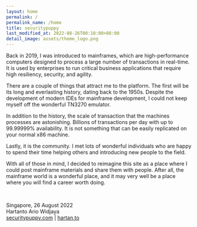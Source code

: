 ```yaml
---
layout: home
permalink: /
permalink_name: /home
title: securitypuppy
last_modified_at: 2022-08-26T00:10:00+08:00
detail_image: assets/theme_logo.png
---
```


Back in 2019, I was introduced to mainframes, which are high-performance computers designed to process a large number of transactions in real-time. It is used by enterprises to run critical business applications that require high resiliency, security, and agility.

There are a couple of things that attract me to the platform. The first will be its long and everlasting history, dating back to the 1950s. Despite the development of modern IDEs for mainframe development, I could not keep myself off the wonderful TN3270 emulator.

In addition to the history, the scale of transaction that the machines processes are astonishing. Billions of transactions per day with up to 99.99999% availability. It is not something that can be easily replicated on your normal x86 machine.

Lastly, it is the community. I met lots of wonderful individuals who are happy to spend their time helping others and introducing new people to the field.

With all of those in mind, I decided to reimagine this site as a place where I could post mainframe materials and share them with people. After all, the mainframe world is a wonderful place, and it may very well be a place where you will find a career worth doing.

<br>

Singapore, 26 August 2022<br>Hartanto Ario Widjaya<br>[securitypuppy.com](https://securitypuppy.com) &#124; [hartan.to](https://hartan.to)

